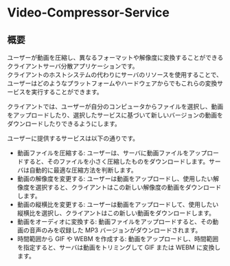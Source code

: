# Video-Compressor-Service

## 概要
ユーザーが動画を圧縮し、異なるフォーマットや解像度に変換することができるクライアントサーバ分散アプリケーションです。</br>
クライアントのホストシステムの代わりにサーバのリソースを使用することで、ユーザーはどのようなプラットフォームやハードウェアからでもこれらの変換サービスを実行することができます。</br>

クライアントでは、ユーザーが自分のコンピュータからファイルを選択し、動画をアップロードしたり、選択したサービスに基づいて新しいバージョンの動画をダウンロードしたりできるようにします。</br>

ユーザーに提供するサービスは以下の通りです。</br>

- 動画ファイルを圧縮する: ユーザーは、サーバに動画ファイルをアップロードすると、そのファイルを小さく圧縮したものをダウンロードします。サーバは自動的に最適な圧縮方法を判断します。
- 動画の解像度を変更する: ユーザーは動画をアップロードし、使用したい解像度を選択すると、クライアントはこの新しい解像度の動画をダウンロードします。
- 動画の縦横比を変更する: ユーザーは動画をアップロードして、使用したい縦横比を選択し、クライアントはこの新しい動画をダウンロードします。
- 動画をオーディオに変換する: 動画ファイルをアップロードすると、その動画の音声のみを収録した MP3 バージョンがダウンロードされます。
- 時間範囲から GIF や WEBM を作成する: 動画をアップロードし、時間範囲を指定すると、サーバは動画をトリミングして GIF または WEBM に変換します。
